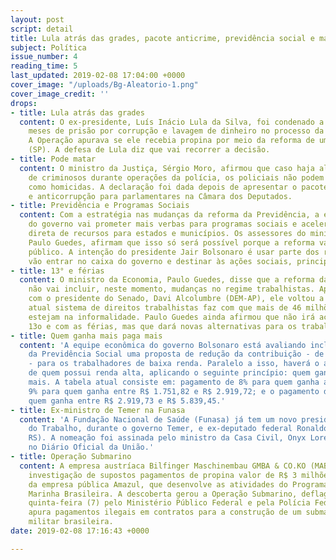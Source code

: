```yaml
---
layout: post
script: detail
title: Lula atrás das grades, pacote anticrime, previdência social e mais.
subject: Política
issue_number: 4
reading_time: 5
last_updated: 2019-02-08 17:04:00 +0000
cover_image: "/uploads/Bg-Aleatorio-1.png"
cover_image_credit: ''
drops:
- title: Lula atrás das grades
  content: O ex-presidente, Luís Inácio Lula da Silva, foi condenado a 12 anos e 11
    meses de prisão por corrupção e lavagem de dinheiro no processo da Lava Jato.
    A Operação apurava se ele recebia propina por meio da reforma de um sítio em Atibaia
    (SP). A defesa de Lula diz que vai recorrer a decisão.
- title: Pode matar
  content: O ministro da Justiça, Sérgio Moro, afirmou que caso haja alguma morte
    de criminosos durante operações da polícia, os policiais não podem ser tratados
    como homicidas. A declaração foi dada depois de apresentar o pacote anticrime
    e anticorrupção para parlamentares na Câmara dos Deputados.
- title: Previdência e Programas Sociais
  content: Com a estratégia nas mudanças da reforma da Previdência, a equipe econômica
    do governo vai prometer mais verbas para programas sociais e acelerar a transferência
    direta de recursos para estados e municípios. Os assessores do ministro da Economia,
    Paulo Guedes, afirmam que isso só será possível porque a reforma vai zerar o déficit
    público. A intenção do presidente Jair Bolsonaro é usar parte dos recursos que
    vão entrar no caixa do governo e destinar às ações sociais, principalmente.
- title: 13° e férias
  content: O ministro da Economia, Paulo Guedes, disse que a reforma da Previdência
    não vai incluir, neste momento, mudanças no regime trabalhistas. Após reunião
    com o presidente do Senado, Davi Alcolumbre (DEM-AP), ele voltou a dizer que o
    atual sistema de direitos trabalhistas faz com que mais de 46 milhões de brasileiros
    estejam na informalidade. Paulo Guedes ainda afirmou que não irá acabar com o
    13o e com as férias, mas que dará novas alternativas para os trabalhadores.
- title: Quem ganha mais paga mais
  content: 'A equipe econômica do governo Bolsonaro está avaliando incluir na reforma
    da Previdência Social uma proposta de redução da contribuição - de 8% para 7,5%
    - para os trabalhadores de baixa renda. Paralelo a isso, haverá o aumento da contribuição
    de quem possui renda alta, aplicando o seguinte princípio: quem ganha mais, paga
    mais. A tabela atual consiste em: pagamento de 8% para quem ganha até R$ 1.751,81;
    9% para quem ganha entre R$ 1.751,82 e R$ 2.919,72; e o pagamento de 11% para
    quem ganha entre R$ 2.919,73 e R$ 5.839,45.'
- title: Ex-ministro de Temer na Funasa
  content: 'A Fundação Nacional de Saúde (Funasa) já tem um novo presidente: o ex-ministro
    do Trabalho, durante o governo Temer, e ex-deputado federal Ronaldo Nogueira (PTB-
    RS). A nomeação foi assinada pelo ministro da Casa Civil, Onyx Lorenzoni, e publicada
    no Diário Oficial da União.'
- title: Operação Submarino
  content: A empresa austríaca Bilfinger Maschinembau GMBA & CO.KO (MAB)iniciou uma
    investigação de supostos pagamentos de propina valor de R$ 3 milhões a um engenheiro
    da empresa pública Amazul, que desenvolve as atividades do Programa Nuclear da
    Marinha Brasileira. A descoberta gerou a Operação Submarino, deflagrada nesta
    quinta-feira (7) pelo Ministério Público Federal e pela Polícia Federal. A operação
    apura pagamentos ilegais em contratos para a construção de um submarino da força
    militar brasileira.
date: 2019-02-08 17:16:43 +0000

---
```

